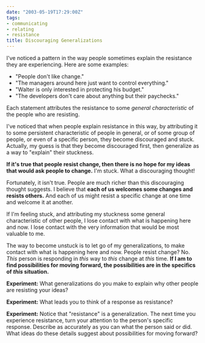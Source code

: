 ```yaml
---
date: "2003-05-19T17:29:00Z"
tags:
- communicating
- relating
- resistance
title: Discouraging Generalizations
---
```


<p> I've noticed a pattern in the way people sometimes explain the resistance they are experiencing. Here are some examples: </p>
<ul>
<li>"People don't like change."</li>
<li>"The managers around here just want to control everything."</li>
<li>"Walter is only interested in protecting his budget."</li>
<li>"The developers don't care about anything but their paychecks."</li>
</ul>
<p> Each statement attributes the resistance to some <em>general characteristic</em> of the people who are resisting. </p>
<p> I've noticed that when people explain resistance in this way, by attributing it to some persistent characteristic of people in general, or of some group of people, or even of a specific person, they become discouraged and stuck. Actually, my guess is that they become discouraged first, then generalize as a way to "explain" their stuckness. </p>
<p>
<strong>If it's true that people resist change, then there is no hope for my ideas that would ask people to change.</strong> I'm stuck. What a discouraging thought! </p>
<p> Fortunately, it isn't true. People are much richer than this discouraging thought suggests. I believe that <strong>each of us welcomes some changes and resists others.</strong> And each of us might resist a specific change at one time and welcome it at another. </p>
<p> If I'm feeling stuck, and attributing my stuckness some general characteristic of other people, I lose contact with what is happening here and now. I lose contact with the very information that would be most valuable to me. </p>
<p> The way to become unstuck is to let go of my generalizations, to make contact with what is happening here and now. People resist change? No. <em>This</em> person is responding in <em>this</em> way to <em>this</em> change at <em>this</em> time. <strong>If I am to find possibilities for moving forward, the possibilities are in the specifics of <em>this</em> situation.</strong>
</p>
<p>
<strong>Experiment:</strong> What generalizations do you make to explain why other people are resisting your ideas? </p>
<p>
<strong>Experiment:</strong> What leads you to think of a response as resistance? </p>
<p>
<strong>Experiment:</strong> Notice that "resistance" is a generalization. The next time you experience resistance, turn your attention to the person's specific response. Describe as accurately as you can what the person said or did. What ideas do these details suggest about possibilities for moving forward? </p>
